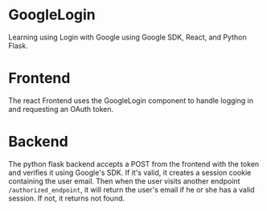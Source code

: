 # GoogleLogin
Learning using Login with Google using Google SDK, React, and Python Flask.

# Frontend
The react Frontend uses the GoogleLogin component to handle logging in and requesting an OAuth token. 

# Backend
The python flask backend accepts a POST from the frontend with the token and verifies it using Google's SDK. If it's valid, it creates a session cookie containing the user email. Then when the user visits another endpoint `/authorized_endpoint`, it will return the user's email if he or she has a valid session. If not, it returns not found.
